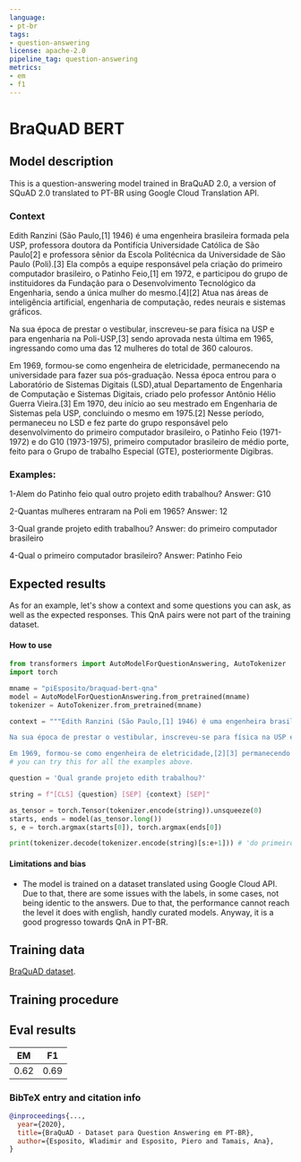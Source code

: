 ```yaml
---
language: 
- pt-br
tags:
- question-answering
license: apache-2.0
pipeline_tag: question-answering
metrics:
- em
- f1
---
```


# BraQuAD BERT

## Model description

This is a question-answering model trained in BraQuAD 2.0, a version of SQuAD 2.0 translated to PT-BR using Google Cloud Translation API.

### Context
Edith Ranzini (São Paulo,[1] 1946) é uma engenheira brasileira formada pela USP, professora doutora da Pontifícia Universidade Católica de São Paulo[2] e professora sênior da Escola Politécnica da Universidade de São Paulo (Poli).[3] Ela compôs a equipe responsável pela  criação do primeiro computador brasileiro, o Patinho Feio,[1] em 1972, e participou do grupo de instituidores  da Fundação para o Desenvolvimento Tecnológico da Engenharia, sendo a única mulher do mesmo.[4][2] Atua nas áreas de inteligência artificial, engenharia de computação, redes neurais e sistemas gráficos.

Na sua época de prestar o vestibular, inscreveu-se para física na USP e para engenharia na Poli-USP,[3] sendo aprovada nesta última em 1965, ingressando como uma das 12 mulheres do total de 360 calouros.

Em 1969, formou-se como engenheira de eletricidade, permanecendo na universidade para fazer sua pós-graduação. Nessa época entrou para o Laboratório de Sistemas Digitais (LSD),atual Departamento de Engenharia de Computação e Sistemas Digitais, criado pelo professor Antônio Hélio Guerra Vieira.[3] Em 1970, deu início ao seu mestrado em Engenharia de Sistemas pela USP, concluindo o mesmo em 1975.[2] Nesse período, permaneceu no LSD e  fez parte do grupo responsável pelo desenvolvimento do primeiro computador brasileiro, o Patinho Feio (1971-1972) e do  G10 (1973-1975), primeiro computador brasileiro de médio porte,  feito para o Grupo de trabalho Especial (GTE), posteriormente Digibras.


### Examples:
 
1-Alem do Patinho feio qual outro projeto edith trabalhou? Answer: G10

2-Quantas mulheres entraram na Poli em 1965? Answer: 12

3-Qual grande projeto edith trabalhou? Answer: do primeiro computador brasileiro

4-Qual o primeiro computador brasileiro? Answer: Patinho Feio

## Expected results

As for an example, let's show a context and some questions you can ask, as well as the expected responses. This QnA pairs were not part of the training dataset.



#### How to use

```python
from transformers import AutoModelForQuestionAnswering, AutoTokenizer
import torch

mname = "piEsposito/braquad-bert-qna"
model = AutoModelForQuestionAnswering.from_pretrained(mname)
tokenizer = AutoTokenizer.from_pretrained(mname)

context = """Edith Ranzini (São Paulo,[1] 1946) é uma engenheira brasileira formada pela USP, professora doutora da Pontifícia Universidade Católica de São Paulo[2] e professora sênior da Escola Politécnica da Universidade de São Paulo (Poli).[3] Ela compôs a equipe responsável pela  criação do primeiro computador brasileiro, o Patinho Feio,[1] em 1972, e participou do grupo de instituidores  da Fundação para o Desenvolvimento Tecnológico da Engenharia, sendo a única mulher do mesmo.[4][2] Atua nas áreas de inteligência artificial, engenharia de computação, redes neurais e sistemas gráficos.

Na sua época de prestar o vestibular, inscreveu-se para física na USP e para engenharia na Poli-USP,[3] sendo aprovada nesta última em 1965, ingressando como uma das 12 mulheres do total de 360 calouros.[5]

Em 1969, formou-se como engenheira de eletricidade,[2][3] permanecendo na universidade para fazer sua pós-graduação. Nessa época entrou para o Laboratório de Sistemas Digitais (LSD),atual Departamento de Engenharia de Computação e Sistemas Digitais, criado pelo professor Antônio Hélio Guerra Vieira.[3] Em 1970, deu início ao seu mestrado em Engenharia de Sistemas pela USP, concluindo o mesmo em 1975.[2] Nesse período, permaneceu no LSD e  fez parte do grupo responsável pelo desenvolvimento do primeiro computador brasileiro, o Patinho Feio (1971-1972) e do  G10 (1973-1975), primeiro computador brasileiro de médio porte,  feito para o Grupo de trabalho Especial (GTE), posteriormente Digibras."""
# you can try this for all the examples above.

question = 'Qual grande projeto edith trabalhou?'

string = f"[CLS] {question} [SEP] {context} [SEP]"

as_tensor = torch.Tensor(tokenizer.encode(string)).unsqueeze(0)
starts, ends = model(as_tensor.long())
s, e = torch.argmax(starts[0]), torch.argmax(ends[0])

print(tokenizer.decode(tokenizer.encode(string)[s:e+1])) # 'do primeiro computador brasileiro'
```

#### Limitations and bias

- The model is trained on a dataset translated using Google Cloud API. Due to that, there are some issues with the labels, in some cases, not being identic to the answers. Due to that, the performance cannot reach the level it does with english, handly curated models. Anyway, it is a good progresso towards QnA in PT-BR.


## Training data

[BraQuAD dataset](https://github.com/piEsposito/br-quad-2.0).


## Training procedure


## Eval results

EM   | F1 
-------|---------
0.62  | 0.69


### BibTeX entry and citation info

```bibtex
@inproceedings{...,
  year={2020},
  title={BraQuAD - Dataset para Question Answering em PT-BR},
  author={Esposito, Wladimir and Esposito, Piero and Tamais, Ana},
}
```
